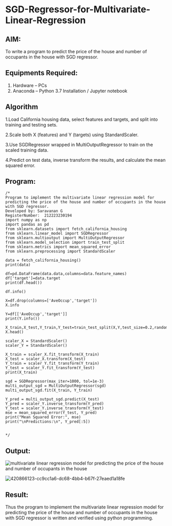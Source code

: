 # SGD-Regressor-for-Multivariate-Linear-Regression

## AIM:
To write a program to predict the price of the house and number of occupants in the house with SGD regressor.

## Equipments Required:
1. Hardware – PCs
2. Anaconda – Python 3.7 Installation / Jupyter notebook

## Algorithm
1.Load California housing data, select features and targets, and split into training and testing sets.

2.Scale both X (features) and Y (targets) using StandardScaler.

3.Use SGDRegressor wrapped in MultiOutputRegressor to train on the scaled training data.

4.Predict on test data, inverse transform the results, and calculate the mean squared error.

## Program:
```
/*
Program to implement the multivariate linear regression model for predicting the price of the house and number of occupants in the house with SGD regressor.
Developed by: Saravanan G
RegisterNumber:  212223230194
import numpy as np
import pandas as pd
from sklearn.datasets import fetch_california_housing
from sklearn.linear_model import SGDRegressor
from sklearn.multioutput import MultiOutputRegressor
from sklearn.model_selection import train_test_split
from sklearn.metrics import mean_squared_error
from sklearn.preprocessing import StandardScaler

data = fetch_california_housing()
print(data)

df=pd.DataFrame(data.data,columns=data.feature_names)
df['target']=data.target
print(df.head())

df.info()

X=df.drop(columns=['AveOccup','target'])
X.info

Y=df[['AveOccup','target']]
print(Y.info())

X_train,X_test,Y_train,Y_test=train_test_split(X,Y,test_size=0.2,random_state=1)
X.head()

scaler_X = StandardScaler()
scaler_Y = StandardScaler()

X_train = scaler_X.fit_transform(X_train)
X_test = scaler_X.transform(X_test)
Y_train = scaler_Y.fit_transform(Y_train)
Y_test = scaler_Y.fit_transform(Y_test)
print(X_train)

sgd = SGDRegressor(max_iter=1000, tol=1e-3)
multi_output_sgd = MultiOutputRegressor(sgd)
multi_output_sgd.fit(X_train, Y_train)

Y_pred = multi_output_sgd.predict(X_test)
Y_pred = scaler_Y.inverse_transform(Y_pred)
Y_test = scaler_Y.inverse_transform(Y_test)
mse = mean_squared_error(Y_test, Y_pred)
print("Mean Squared Error:", mse)
print("\nPredictions:\n", Y_pred[:5])


*/
```

## Output:

![multivariate linear regression model for predicting the price of the house and number of occupants in the house](sam.png)

![420866123-cc9cc1a6-dc68-4bb4-b67f-27eaed1a18fe](https://github.com/user-attachments/assets/2c47156c-b8f2-4d2b-bd9c-7874258c31c1)

## Result:
Thus the program to implement the multivariate linear regression model for predicting the price of the house and number of occupants in the house with SGD regressor is written and verified using python programming.
